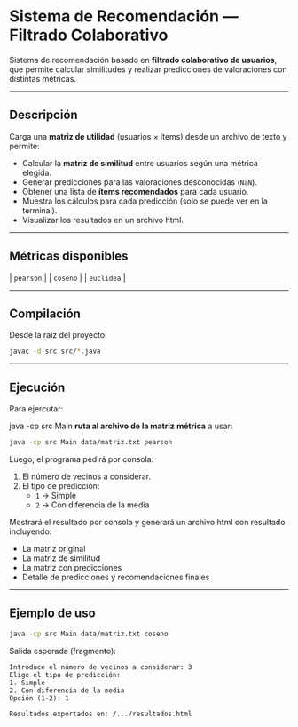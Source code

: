 # Sistema de Recomendación — Filtrado Colaborativo

Sistema de recomendación basado en **filtrado colaborativo de usuarios**, que permite calcular similitudes y realizar predicciones de valoraciones con distintas métricas.

---

## Descripción

Carga una **matriz de utilidad** (usuarios × ítems) desde un archivo de texto y permite:

- Calcular la **matriz de similitud** entre usuarios según una métrica elegida.
- Generar predicciones para las valoraciones desconocidas (`NaN`).
- Obtener una lista de **ítems recomendados** para cada usuario.
- Muestra los cálculos para cada predicción (solo se puede ver en la terminal).
- Visualizar los resultados en un archivo html.

---

## Métricas disponibles


| `pearson` | | `coseno` | | `euclidea` |

---

## Compilación

Desde la raíz del proyecto:

```bash
javac -d src src/*.java
```

---

## Ejecución

Para ejercutar:

java -cp src Main  **ruta al archivo de la matriz** **métrica** a usar:

```bash
java -cp src Main data/matriz.txt pearson
```

Luego, el programa pedirá por consola:

1. El número de vecinos a considerar.  
2. El tipo de predicción:
   - `1` -> Simple  
   - `2` -> Con diferencia de la media  

Mostrará el resultado por consola y generará un archivo html con resultado incluyendo:

- La matriz original  
- La matriz de similitud  
- La matriz con predicciones  
- Detalle de predicciones y recomendaciones finales  

---

## Ejemplo de uso

```bash
java -cp src Main data/matriz.txt coseno
```

Salida esperada (fragmento):
```
Introduce el número de vecinos a considerar: 3
Elige el tipo de predicción:
1. Simple
2. Con diferencia de la media
Opción (1-2): 1

Resultados exportados en: /.../resultados.html
```

